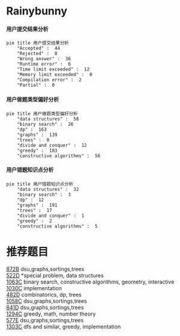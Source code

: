 # Rainybunny

<!-- tabs:start -->



#### **用户提交结果分析**

```mermaid
pie title 用户提交结果分析
    "Accepted" :  44
    "Rejected" :  0
    "Wrong answer" :  36
    "Runtime error" :  6
    "Time limit exceeded" :  12
    "Memory limit exceeded" :  0
    "Compilation error" :  2
    "Partial" :  0
```

#### **用户做题类型偏好分析**

```mermaid
pie title 用户做题类型偏好分析
    "data structures" :  58
    "binary search" :  26
    "dp" :  163
    "graphs" :  139
    "trees" :  0
    "divide and conquer" :  12
    "greedy" :  183
    "constructive algorithms" :  56
```
#### **用户错题知识点分析**

```mermaid
pie title 用户错题知识点分析
    "data structures" :  32
    "binary search" :  3
    "dp" :  12
    "graphs" :  191
    "trees" :  17
    "divide and conquer" :  1
    "greedy" :  2
    "constructive algorithms" :  5
```



<!-- tabs:end -->
# 推荐题目
[872B](https://codeforces.com/contest/872/problem/B)		dsu,graphs,sortings,trees		  
[522D](https://codeforces.com/contest/522/problem/D)		*special problem,
                        data structures		  
[1063C](https://codeforces.com/contest/1063/problem/C)		binary search,
                        constructive algorithms,
                        geometry,
                        interactive		  
[1030C](https://codeforces.com/contest/1030/problem/C)		implementation		  
[482D](https://codeforces.com/contest/482/problem/D)		combinatorics,
                        dp,
                        trees		  
[1058C](https://codeforces.com/contest/1058/problem/C)		dsu,graphs,sortings,trees		  
[841D](https://codeforces.com/contest/841/problem/D)		dsu,graphs,sortings,trees		  
[1294C](https://codeforces.com/contest/1294/problem/C)		greedy,
                        math,
                        number theory		  
[577E](https://codeforces.com/contest/577/problem/E)		dsu,graphs,sortings,trees		  
[1303C](https://codeforces.com/contest/1303/problem/C)		dfs and similar,
                        greedy,
                        implementation		  
